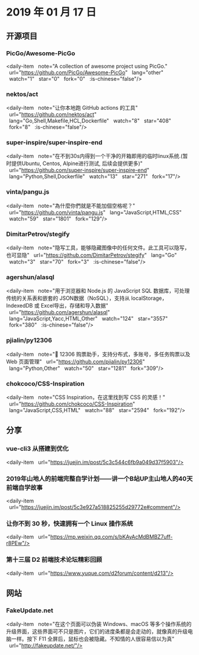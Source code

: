 # 2019 年 01 月 17 日

## 开源项目

### PicGo/Awesome-PicGo

<daily-item
  note="A collection of awesome project using PicGo."
  url="https://github.com/PicGo/Awesome-PicGo"
  lang="other"
  watch="1"
  star="0"
  fork="0"
  :is-chinese="false"/>

### nektos/act

<daily-item
  note="让你本地跑 GitHub actions 的工具"
  url="https://github.com/nektos/act"
  lang="Go,Shell,Makefile,HCL,Dockerfile"
  watch="8"
  star="408"
  fork="8"
  :is-chinese="false"/>

### super-inspire/super-inspire-end

<daily-item
  note="在不到30s内得到一个干净的开箱即用的临时linux系统.(暂时提供Ubuntu, Centos, Alpine进行测试, 后续会提供更多)"
  url="https://github.com/super-inspire/super-inspire-end"
  lang="Python,Shell,Dockerfile"
  watch="13"
  star="271"
  fork="17"/>

### vinta/pangu.js

<daily-item
  note="為什麼你們就是不能加個空格呢？"
  url="https://github.com/vinta/pangu.js"
  lang="JavaScript,HTML,CSS"
  watch="59"
  star="1801"
  fork="129"/>

### DimitarPetrov/stegify

<daily-item
  note="隐写工具，能够隐藏图像中的任何文件。此工具可以隐写，也可显隐"
  url="https://github.com/DimitarPetrov/stegify"
  lang="Go"
  watch="3"
  star="70"
  fork="3"
  :is-chinese="false"/>

### agershun/alasql

<daily-item
  note="用于浏览器和 Node.js 的 JavaScript SQL 数据库，可处理传统的关系表和嵌套的 JSON数据（NoSQL），支持从 localStorage，IndexedDB 或 Excel导出，存储和导入数据"
  url="https://github.com/agershun/alasql"
  lang="JavaScript,Yacc,HTML,Other"
  watch="124"
  star="3557"
  fork="380"
  :is-chinese="false"/>

### pjialin/py12306

<daily-item
  note="🚂 12306 购票助手，支持分布式，多账号，多任务购票以及 Web 页面管理"
  url="https://github.com/pjialin/py12306"
  lang="Python,Other"
  watch="50"
  star="1281"
  fork="309"/>

### chokcoco/CSS-Inspiration

<daily-item
  note="CSS Inspiration，在这里找到写 CSS 的灵感！"
  url="https://github.com/chokcoco/CSS-Inspiration"
  lang="JavaScript,CSS,HTML"
  watch="88"
  star="2594"
  fork="192"/>

## 分享

### vue-cli3 从搭建到优化

<daily-item
  url="https://juejin.im/post/5c3c544c6fb9a049d37f5903"/>

### 2019年山地人的前端完整自学计划——讲一个B站UP主山地人的40天前端自学故事

<daily-item
  url="https://juejin.im/post/5c3e927a518825255d29772e#comment"/>

### 让你不到 30 秒，快速拥有一个 Linux 操作系统

<daily-item
  url="https://mp.weixin.qq.com/s/bKAyAcMdBMBZ7uff-r8PEw"/>

### 第十三届 D2 前端技术论坛精彩回顾

<daily-item
  url="https://www.yuque.com/d2forum/content/d213"/>

## 网站

### FakeUpdate.net

<daily-item
  note="在这个页面可以伪装 Windows、macOS 等多个操作系统的升级界面，这些界面可不只是图片，它们的进度条都是会走动的，就像真的升级电脑一样。按下 F11 全屏后，鼠标也会被隐藏。不知情的人很容易信以为真"
  url="http://fakeupdate.net/"/>